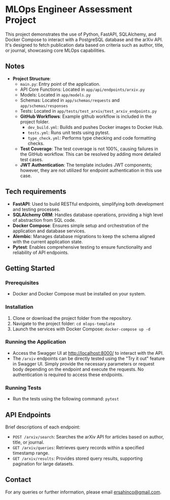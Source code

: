 # MLOps Engineer Assessment Project

This project demonstrates the use of Python, FastAPI, SQLAlchemy, and Docker Compose to interact with a PostgreSQL database and the arXiv API. It's designed to fetch publication data based on criteria such as author, title, or journal, showcasing core MLOps capabilities.

## Notes
- **Project Structure**:
  - `main.py`: Entry point of the application.
  - API Core Functions: Located in `app/api/endpoints/arxiv.py`
  - Models: Located in `app/models.py`
  - Schemas: Located in `app/schemas/requests` and `app/schemas/responses`
  - Tests: Located in `app/tests/test_arxiv/test_arxiv_endpoints.py`
  - **GitHub Workflows**: Example github workflow is included in the project folder.
    - `dev_build.yml`: Builds and pushes Docker images to Docker Hub.
    - `tests.yml`: Runs unit tests using pytest.
    - `type_check.yml`: Performs type checking and code formatting checks.
  - **Test Coverage**: The test coverage is not 100%, causing failures in the GitHub workflow. This can be resolved by adding more detailed test cases.
  - **JWT Authentication**: The template includes JWT components; however, they are not utilized for endpoint authentication in this use case.

## Tech requirements

- **FastAPI**: Used to build RESTful endpoints, simplifying both development and testing processes.
- **SQLAlchemy ORM**: Handles database operations, providing a high level of abstraction from SQL code.
- **Docker Compose**: Ensures simple setup and orchestration of the application and database services.
- **Alembic**: Manages database migrations to keep the schema aligned with the current application state.
- **Pytest**: Enables comprehensive testing to ensure functionality and reliability of API endpoints.

## Getting Started

### Prerequisites

- Docker and Docker Compose must be installed on your system.

### Installation

1. Clone or download the project folder from the repository.
2. Navigate to the project folder: `cd mlops-template`
3. Launch the services with Docker Compose: `docker-compose up -d`

### Running the Application

- Access the Swagger UI at [http://localhost:8000/](http://localhost:8000/) to interact with the API. 
- The `/arxiv` endpoints can be directly tested using the "Try it out" feature in Swagger UI. Simply provide the necessary parameters or request body depending on the endpoint and execute the requests. No authentication is required to access these endpoints.


### Running Tests

- Run the tests using the following command: `pytest`

## API Endpoints

Brief descriptions of each endpoint:

- `POST /arxiv/search`: Searches the arXiv API for articles based on author, title, or journal.
- `GET /arxiv/queries`: Retrieves query records within a specified timestamp range.
- `GET /arxiv/results`: Provides stored query results, supporting pagination for large datasets.

## Contact

For any queries or further information, please email [ersahinco@gmail.com](mailto:ersahinco@gmail.com).
